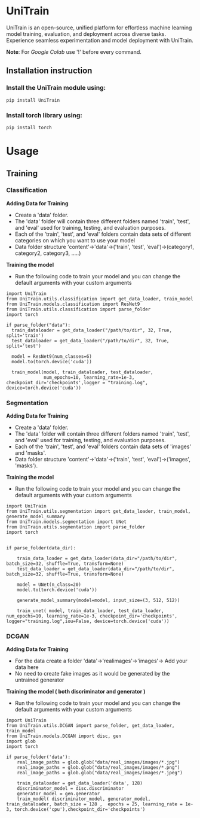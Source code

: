 # UniTrain
UniTrain is an open-source, unified platform for effortless machine learning model training, evaluation, and deployment across diverse tasks. Experience seamless experimentation and model deployment with UniTrain.

**Note**: For *Google Colab* use '!' before every command.  

## Installation instruction  
### Install the **UniTrain** module using:  
```pip install UniTrain```    

### Install **torch** library using:  
```pip install torch```    

# Usage

## Training  
### Classification  
**Adding Data for Training**  
- Create a 'data' folder.  
- The 'data' folder will contain three different folders named 'train', 'test', and 'eval' used for training, testing, and evaluation purposes.  
- Each of the 'train', 'test', and 'eval' folders contain data sets of different categories on which you want to use your model  
- Data folder structure 'content'->'data'->('train', 'test', 'eval')->(category1, category2, category3, .....)
    
**Training the model**
- Run the following code to train your model and you can change the default arguments with your custom arguments  

```
import UniTrain
from UniTrain.utils.classification import get_data_loader, train_model
from UniTrain.models.classification import ResNet9
from UniTrain.utils.classification import parse_folder
import torch

if parse_folder("data"):
  train_dataloader = get_data_loader("/path/to/dir", 32, True, split='train')
  test_dataloader = get_data_loader("/path/to/dir", 32, True, split='test')

  model = ResNet9(num_classes=6)
  model.to(torch.device('cuda'))

  train_model(model, train_dataloader, test_dataloader,
              num_epochs=10, learning_rate=1e-3, checkpoint_dir='checkpoints',logger = "training.log", device=torch.device('cuda'))
```

### Segmentation  
**Adding Data for Training**  
- Create a 'data' folder.  
- The 'data' folder will contain three different folders named 'train', 'test', and 'eval' used for training, testing, and evaluation purposes.  
- Each of the 'train', 'test', and 'eval' folders contain data sets of 'images' and 'masks'. 
- Data folder structure 'content'->'data'->('train', 'test', 'eval')->('images', 'masks').
    
**Training the model**  
- Run the following code to train your model and you can change the default arguments with your custom arguments  

```
import UniTrain
from UniTrain.utils.segmentation import get_data_loader, train_model, generate_model_summary
from UniTrain.models.segmentation import UNet
from UniTrain.utils.segmentation import parse_folder
import torch


if parse_folder(data_dir):    
    
    train_data_loader = get_data_loader(data_dir="/path/to/dir", batch_size=32, shuffle=True, transform=None)
    test_data_loader = get_data_loader(data_dir="/path/to/dir", batch_size=32, shuffle=True, transform=None)

    model = UNet(n_class=20)
    model.to(torch.device('cuda'))
    
    generate_model_summary(model=model, input_size=(3, 512, 512))
    
    train_unet( model, train_data_loader, test_data_loader, num_epochs=10, learning_rate=1e-3, checkpoint_dir='checkpoints', logger="training.log",iou=False, device=torch.device('cuda'))
```

### DCGAN

**Adding Data for Training**  
- For the data create a folder 'data'->'realimages'->'images'-> Add your data here
- No need to create fake images as it would be generated by the untrained generator  

**Training the model ( both discriminator and generator )**  
- Run the following code to train your model and you can change the default arguments with your custom arguments  

```
import UniTrain
from UniTrain.utils.DCGAN import parse_folder, get_data_loader, train_model
from UniTrain.models.DCGAN import disc, gen
import glob
import torch

if parse_folder('data'):
    real_image_paths = glob.glob("data/real_images/images/*.jpg")
    real_image_paths = glob.glob("data/real_images/images/*.png")
    real_image_paths = glob.glob("data/real_images/images/*.jpeg")
    
    train_dataloader = get_data_loader('data', 128)
    discriminator_model = disc.discriminator
    generator_model = gen.generator
    train_model( discriminator_model, generator_model, train_dataloader, batch_size = 128 ,  epochs = 25, learning_rate = 1e-3, torch.device('cpu'),checkpoint_dir='checkpoints')
```

